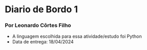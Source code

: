# Diario de Bordo 1 
### Por Leonardo Côrtes Filho
- A linguagem escolhida para essa atividade/estudo foi Python
- Data de entrega: 18/04/2024
